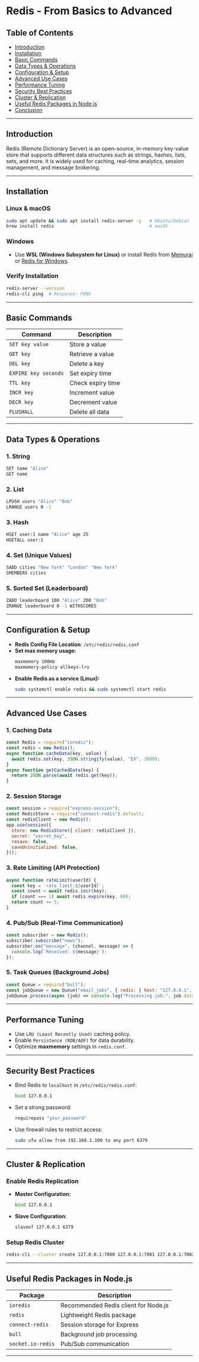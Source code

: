# **Redis - From Basics to Advanced**

## **Table of Contents**
- [Introduction](#introduction)
- [Installation](#installation)
- [Basic Commands](#basic-commands)
- [Data Types & Operations](#data-types--operations)
- [Configuration & Setup](#configuration--setup)
- [Advanced Use Cases](#advanced-use-cases)
- [Performance Tuning](#performance-tuning)
- [Security Best Practices](#security-best-practices)
- [Cluster & Replication](#cluster--replication)
- [Useful Redis Packages in Node.js](#useful-redis-packages-in-nodejs)
- [Conclusion](#conclusion)

---

## **Introduction**
Redis (Remote Dictionary Server) is an open-source, in-memory key-value store that supports different data structures such as strings, hashes, lists, sets, and more. It is widely used for caching, real-time analytics, session management, and message brokering.

---

## **Installation**

### **Linux & macOS**
```sh
sudo apt update && sudo apt install redis-server -y   # Ubuntu/Debian
brew install redis                                    # macOS
```

### **Windows**
- Use **WSL (Windows Subsystem for Linux)** or install Redis from [Memurai](https://www.memurai.com/) or [Redis for Windows](https://github.com/microsoftarchive/redis/releases).

### **Verify Installation**
```sh
redis-server --version
redis-cli ping  # Response: PONG
```

---

## **Basic Commands**

| Command | Description |
|---------|-------------|
| `SET key value` | Store a value |
| `GET key` | Retrieve a value |
| `DEL key` | Delete a key |
| `EXPIRE key seconds` | Set expiry time |
| `TTL key` | Check expiry time |
| `INCR key` | Increment value |
| `DECR key` | Decrement value |
| `FLUSHALL` | Delete all data |

---

## **Data Types & Operations**

### **1. String**
```sh
SET name "Alice"
GET name
```

### **2. List**
```sh
LPUSH users "Alice" "Bob"
LRANGE users 0 -1
```

### **3. Hash**
```sh
HSET user:1 name "Alice" age 25
HGETALL user:1
```

### **4. Set (Unique Values)**
```sh
SADD cities "New York" "London" "New York"
SMEMBERS cities
```

### **5. Sorted Set (Leaderboard)**
```sh
ZADD leaderboard 100 "Alice" 200 "Bob"
ZRANGE leaderboard 0 -1 WITHSCORES
```

---

## **Configuration & Setup**

- **Redis Config File Location**: `/etc/redis/redis.conf`
- **Set max memory usage:**
  ```sh
  maxmemory 100mb
  maxmemory-policy allkeys-lru
  ```
- **Enable Redis as a service (Linux):**
  ```sh
  sudo systemctl enable redis && sudo systemctl start redis
  ```

---

## **Advanced Use Cases**

### **1. Caching Data**
```js
const Redis = require("ioredis");
const redis = new Redis();
async function cacheData(key, value) {
  await redis.set(key, JSON.stringify(value), "EX", 3600);
}
async function getCachedData(key) {
  return JSON.parse(await redis.get(key));
}
```

### **2. Session Storage**
```js
const session = require("express-session");
const RedisStore = require("connect-redis").default;
const redisClient = new Redis();
app.use(session({
  store: new RedisStore({ client: redisClient }),
  secret: "secret_key",
  resave: false,
  saveUninitialized: false,
}));
```

### **3. Rate Limiting (API Protection)**
```js
async function rateLimit(userId) {
  const key = `rate_limit:${userId}`;
  const count = await redis.incr(key);
  if (count === 1) await redis.expire(key, 60);
  return count <= 5;
}
```

### **4. Pub/Sub (Real-Time Communication)**
```js
const subscriber = new Redis();
subscriber.subscribe("news");
subscriber.on("message", (channel, message) => {
  console.log(`Received: ${message}`);
});
```

### **5. Task Queues (Background Jobs)**
```js
const Queue = require("bull");
const jobQueue = new Queue("email_jobs", { redis: { host: "127.0.0.1", port: 6379 } });
jobQueue.process(async (job) => console.log("Processing job:", job.data));
```

---

## **Performance Tuning**
- Use `LRU (Least Recently Used)` caching policy.
- Enable `Persistence (RDB/AOF)` for data durability.
- Optimize **maxmemory** settings in `redis.conf`.

---

## **Security Best Practices**
- Bind Redis to `localhost` in `/etc/redis/redis.conf`:
  ```sh
  bind 127.0.0.1
  ```
- Set a strong password:
  ```sh
  requirepass "your_password"
  ```
- Use firewall rules to restrict access:
  ```sh
  sudo ufw allow from 192.168.1.100 to any port 6379
  ```

---

## **Cluster & Replication**

### **Enable Redis Replication**
- **Master Configuration:**
  ```sh
  bind 127.0.0.1
  ```
- **Slave Configuration:**
  ```sh
  slaveof 127.0.0.1 6379
  ```

### **Setup Redis Cluster**
```sh
redis-cli --cluster create 127.0.0.1:7000 127.0.0.1:7001 127.0.0.1:7002 --cluster-replicas 1
```

---

## **Useful Redis Packages in Node.js**
| Package | Description |
|---------|-------------|
| `ioredis` | Recommended Redis client for Node.js |
| `redis` | Lightweight Redis package |
| `connect-redis` | Session storage for Express |
| `bull` | Background job processing |
| `socket.io-redis` | Pub/Sub communication |

---

